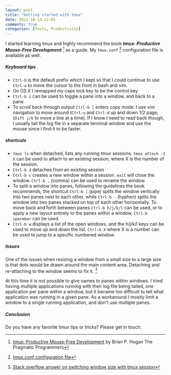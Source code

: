 ```yaml
---
layout: post
title: "Getting started with tmux"
date: 2013-10-14 12:01
comments: true
categories: [Tools, Productivity]
---
```


I started learning tmux and highly recommend the book **_tmux: Productive Mouse-Free Development_** [^book] as a guide. My `tmux.conf` [^conf] configuration file is available as well.

##### Keyboard tips 

  * `Ctrl-b` is the default prefix which I kept so that I could continue to use `Ctrl-a` to move the cursor to the front in bash and vim. 
  * On OS X I remapped my caps lock key to be the control key
  * `Ctrl-b z` can be used to toggle a pane into a window, and back to a pane. 
  * To scroll back through output `Ctrl-b [` enters copy mode. I use vim navigation to move around (`Ctrl-u` and `Ctrl-d` up and down 1/2 page, `Shift j/k` to move a line at a time). If I know I need to read back though, I usually tail the log file in a separate terminal window and use the mouse since I find it to be faster.

##### shortcuts

 * `tmux ls` when detached, lists any running tmux sessions. `tmux attach -t X` can be used to attach to an existing session, where X is the number of the session.
 * `Ctrl-b d` detaches from an existing session
 * `Ctrl-b c` creates a new window within a session. `exit` will close the window. `Ctrl-b ,` (comma) can be used to rename the window.
 * To split a window into panes, following the guidelines the book recommends, the shortcut `Ctrl-b |` (pipe) splits the window vertically into two panes next to each other, while `Ctrl-b -` (hyphen) splits the window into two panes stacked on top of each other horizontally. To move back and forth between panes `Ctrl-b h/j/k/l` can be used, or to apply a new layout entirely to the panes within a window, `Ctrl-b spacebar` can be used.
 * `Ctrl-b w` displays a list of the open windows, and the h/j/k/l keys can be used to move up and down the list. `Ctrl-b X` where X is a number can be used to jump to a specific numbered window.


##### Issues

One of the issues when resizing a window from a small size to a large size is that dots would be drawn around the main content area. Detaching and re-attaching to the window seems to fix it. [^1]

At this time it is not possible to give names to panes within windows. I tried having multiple applications running with their log file being tailed, one application per pane within a window, but it became too difficult to tell what application was running in a given pane. As a workaround I mostly limit a window to a single running application, and don't use multiple panes.

##### Conclusion

Do you have any favorite tmux tips or tricks? Please get in touch.


[^book]:
    [tmux: Productive Mouse-Free Development](http://pragprog.com/book/bhtmux/tmux)
    by Brian P. Hogan
    The Pragmatic Programmers

[^1]:
    [Stack overflow answer on switching window size with tmux session](http://stackoverflow.com/a/7819465/126688)

[^conf]:
    [tmux.conf configuration file](https://github.com/andyatkinson/dotfiles/blob/master/tmux.conf)
